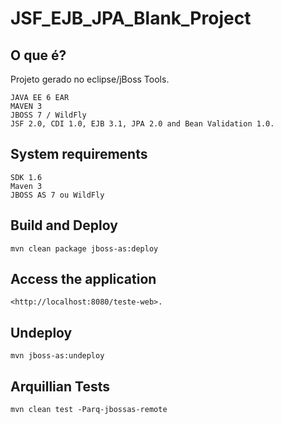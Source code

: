 JSF_EJB_JPA_Blank_Project   
==============================================================================================

O que é?
-----------
Projeto gerado no eclipse/jBoss Tools.

    JAVA EE 6 EAR
    MAVEN 3
    JBOSS 7 / WildFly
    JSF 2.0, CDI 1.0, EJB 3.1, JPA 2.0 and Bean Validation 1.0.

System requirements
-------------------

    SDK 1.6
    Maven 3
    JBOSS AS 7 ou WildFly

 
Build and Deploy
-------------------------

    mvn clean package jboss-as:deploy



Access the application 
---------------------

    <http://localhost:8080/teste-web>.


Undeploy
--------------------

    mvn jboss-as:undeploy


Arquillian Tests 
-------------------------

    mvn clean test -Parq-jbossas-remote 
